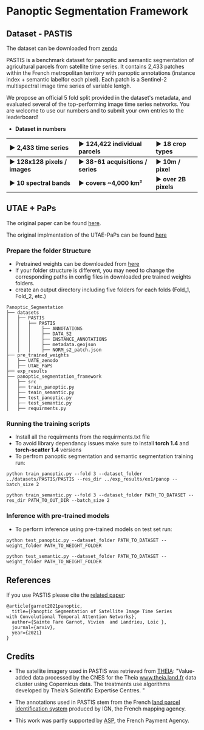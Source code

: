# Panoptic Segmentation Framework

## Dataset - PASTIS

The dataset can be downloaded from [zendo](https://zenodo.org/record/5012942) 

PASTIS is a benchmark dataset for panoptic and semantic segmentation of agricultural parcels from satellite time series. 
It contains 2,433 patches within the French metropolitan territory with panoptic annotations (instance index + semantic labelfor each pixel). Each patch is a Sentinel-2 multispectral image time series of variable lentgh. 

We propose an official 5 fold split provided in the dataset's metadata, and evaluated several of the top-performing image time series networks. You are welcome to use our numbers and to submit your own entries to the leaderboard!

- **Dataset in numbers**

:arrow_forward: 2,433 time series             |  :arrow_forward: 124,422 individual parcels         | :arrow_forward: 18 crop types   
:-------------------------------------------- | :-------------------------------------------------- | :------------------------------
:arrow_forward: **128x128 pixels / images**   | :arrow_forward:  **38-61 acquisitions / series**    | :arrow_forward:  **10m / pixel** 
:arrow_forward:  **10 spectral bands**        | :arrow_forward: **covers ~4,000 km²**                       | :arrow_forward: **over 2B pixels**


## UTAE + PaPs

The original paper can be found [here](https://arxiv.org/abs/2107.07933).

The original implmentation of the UTAE-PaPs can be found [here](https://github.com/VSainteuf/utae-paps/) 

### Prepare the folder Structure

- Pretrained weights can be downloaded from [here](https://zenodo.org/record/5172301)
- If your folder structure is different, you may need to change the corresponding paths in config files in downloaded pre trained weights folders.
- create an output directory including five folders for each folds (Fold_1, Fold_2, etc.)
```
Panoptic_Segmentation
├── datasets
│   ├── PASTIS
│   │   ├── PASTIS
│   │   │    ├── ANNOTATIONS
│   │   │    ├── DATA_S2
│   │   │    ├── INSTANCE_ANNOTATIONS
│   │   │    ├── metadata.geojson
│   │   │    ├── NORM_s2_patch.json
├── pre_trained_weights
│   ├── UATE_zenodo
│   ├── UTAE_PaPs
├── exp_results
├── panoptic_segmentation_framework
│   ├── src
│   ├── train_panoptic.py
│   ├── teain_semantic.py
│   ├── test_panoptic.py
│   ├── test_semantic.py
│   ├── requirments.py
```
### Running the training scripts

- Install all the requirments from the requirments.txt file
- To avoid library dependancy issues make sure to install **torch 1.4** and **torch-scatter 1.4** versions
- To perfrom panoptic segmentation and semantic segmentation training run:
```
python train_panoptic.py --fold 3 --dataset_folder ../datasets/PASTIS/PASTIS --res_dir ../exp_results/ex1/panop --batch_size 2
```
```
python train_semantic.py --fold 3 --dataset_folder PATH_TO_DATASET --res_dir PATH_TO_OUT_DIR --batch_size 2
```
### Inference with pre-trained models

- To perform inference using pre-trained models on test set run:
```
python test_panoptic.py --dataset_folder PATH_TO_DATASET --weight_folder PATH_TO_WEIGHT_FOLDER
```
```
python test_semantic.py --dataset_folder PATH_TO_DATASET --weight_folder PATH_TO_WEIGHT_FOLDER
```

## References
If you use PASTIS please cite the [related paper](https://arxiv.org/abs/2107.07933):
```
@article{garnot2021panoptic,
  title={Panoptic Segmentation of Satellite Image Time Series
with Convolutional Temporal Attention Networks},
  author={Sainte Fare Garnot, Vivien  and Landrieu, Loic },
  journal={arxiv},
  year={2021}
}
```

## Credits

- The satellite imagery used in PASTIS was retrieved from [THEIA](www.theia.land.fr): 
"Value-added data processed by the CNES for the Theia www.theia.land.fr data cluster using Copernicus data.
The treatments use algorithms developed by Theia’s Scientific Expertise Centres. "

- The annotations used in PASTIS stem from the French [land parcel identification system](https://www.data.gouv.fr/en/datasets/registre-parcellaire-graphique-rpg-contours-des-parcelles-et-ilots-culturaux-et-leur-groupe-de-cultures-majoritaire/) produced
 by IGN, the French mapping agency.
 
- This work was partly supported by [ASP](https://www.asp-public.fr), the French Payment Agency. 


